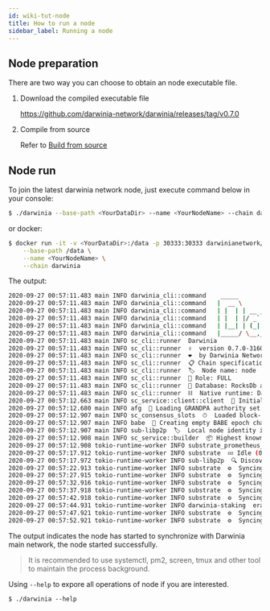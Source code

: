 ```yaml
---
id: wiki-tut-node
title: How to run a node
sidebar_label: Running a node
---
```


## Node preparation

There are two way you can choose to obtain an node executable file.

1. Download the compiled executable file

	https://github.com/darwinia-network/darwinia/releases/tag/v0.7.0

2. Compile from source

	Refer to [Build from source](https://github.com/darwinia-network/darwinia#41-hacking-on-darwinia)

## Node run

To join the latest darwinia network node, just execute command below in your console:

```sh
$ ./darwinia --base-path <YourDataDir> --name <YourNodeName> --chain darwinia
```

or docker:

```bash
$ docker run -it -v <YourDataDir>:/data -p 30333:30333 darwinianetwork/darwinia:v0.7.0 \
	--base-path /data \
	--name <YourNodeName> \
	--chain darwinia
```


The output:

```sh
2020-09-27 00:57:11.483 main INFO darwinia_cli::command    _____                      _       _       
2020-09-27 00:57:11.483 main INFO darwinia_cli::command   |  __ \                    (_)     (_)      
2020-09-27 00:57:11.483 main INFO darwinia_cli::command   | |  | | __ _ _ ____      ___ _ __  _  __ _ 
2020-09-27 00:57:11.483 main INFO darwinia_cli::command   | |  | |/ _` | '__\ \ /\ / / | '_ \| |/ _` |
2020-09-27 00:57:11.483 main INFO darwinia_cli::command   | |__| | (_| | |   \ V  V /| | | | | | (_| |
2020-09-27 00:57:11.483 main INFO darwinia_cli::command   |_____/ \__,_|_|    \_/\_/ |_|_| |_|_|\__,_|
2020-09-27 00:57:11.483 main INFO sc_cli::runner  Darwinia
2020-09-27 00:57:11.483 main INFO sc_cli::runner  ✌️  version 0.7.0-3160101-x86_64-linux-gnu
2020-09-27 00:57:11.483 main INFO sc_cli::runner  ❤️  by Darwinia Network <hello@darwinia.network>, 2018-2020
2020-09-27 00:57:11.483 main INFO sc_cli::runner  📋 Chain specification: Darwinia CC1
2020-09-27 00:57:11.483 main INFO sc_cli::runner  🏷  Node name: node
2020-09-27 00:57:11.483 main INFO sc_cli::runner  👤 Role: FULL
2020-09-27 00:57:11.483 main INFO sc_cli::runner  💾 Database: RocksDb at ./data/chains/darwinia/db
2020-09-27 00:57:11.483 main INFO sc_cli::runner  ⛓  Native runtime: Darwinia-1 (Darwinia-0.tx0.au0)
2020-09-27 00:57:12.663 main INFO sc_service::client::client  🔨 Initializing Genesis block/state (state: 0x192d…81ef, header-hash: 0x729c…1db8)
2020-09-27 00:57:12.680 main INFO afg  👴 Loading GRANDPA authority set from genesis on what appears to be first startup.
2020-09-27 00:57:12.907 main INFO sc_consensus_slots  ⏱  Loaded block-time = 6000 milliseconds from genesis on first-launch
2020-09-27 00:57:12.907 main INFO babe  👶 Creating empty BABE epoch changes on what appears to be first startup.
2020-09-27 00:57:12.907 main INFO sub-libp2p  🏷  Local node identity is: 12D3KooWQUpjrhnXiKhtWPq1XchQujECDj1i89NxmHtqS4dZFVFL (legacy representation: QmYGg1xADtFAESDxJ4bhoExSGDyLT87PXA7G7fLjkEZk7z)
2020-09-27 00:57:12.908 main INFO sc_service::builder  📦 Highest known block at #0
2020-09-27 00:57:12.908 tokio-runtime-worker INFO substrate_prometheus_endpoint::known_os  〽️ Prometheus server started at 127.0.0.1:9615
2020-09-27 00:57:17.912 tokio-runtime-worker INFO substrate  💤 Idle (0 peers), best: #0 (0x729c…1db8), finalized #0 (0x729c…1db8), ⬇ 0.1kiB/s ⬆ 0.4kiB/s
2020-09-27 00:57:17.972 tokio-runtime-worker INFO sub-libp2p  🔍 Discovered new external address for our node: /ip4/220.191.124.203/tcp/30333/p2p/12D3KooWQUpjrhnXiKhtWPq1XchQujECDj1i89NxmHtqS4dZFVFL
2020-09-27 00:57:22.913 tokio-runtime-worker INFO substrate  ⚙️  Syncing 122.1 bps, target=#9458 (2 peers), best: #611 (0x2d67…a720), finalized #512 (0xf071…4087), ⬇ 161.4kiB/s ⬆ 1.9kiB/s
2020-09-27 00:57:27.915 tokio-runtime-worker INFO substrate  ⚙️  Syncing 151.1 bps, target=#9459 (3 peers), best: #1367 (0x19a8…83f4), finalized #1024 (0x702d…fd7c), ⬇ 99.0kiB/s ⬆ 2.0kiB/s
2020-09-27 00:57:32.916 tokio-runtime-worker INFO substrate  ⚙️  Syncing 110.5 bps, target=#9460 (5 peers), best: #1920 (0xd96c…b239), finalized #1536 (0x89e9…06ed), ⬇ 8.3kiB/s ⬆ 4.8kiB/s
2020-09-27 00:57:37.918 tokio-runtime-worker INFO substrate  ⚙️  Syncing  0.0 bps, target=#9461 (7 peers), best: #1920 (0xd96c…b239), finalized #1536 (0x89e9…06ed), ⬇ 21.0kiB/s ⬆ 10.2kiB/s
2020-09-27 00:57:42.918 tokio-runtime-worker INFO substrate  ⚙️  Syncing 34.2 bps, target=#9462 (8 peers), best: #2091 (0x3047…5dc5), finalized #2048 (0x6cf0…fb27), ⬇ 10.0kiB/s ⬆ 5.6kiB/s
2020-09-27 00:57:44.931 tokio-runtime-worker INFO darwinia-staking  era_duration: 14394000, living_time: 0, total_left: 7999999999999700012, payout_fraction: Perbill(500000000)
2020-09-27 00:57:47.921 tokio-runtime-worker INFO substrate  ⚙️  Syncing 134.5 bps, target=#9462 (12 peers), best: #2764 (0xcdac…6db9), finalized #2560 (0xcc34…e79d), ⬇ 9.9kiB/s ⬆ 6.1kiB/s
2020-09-27 00:57:52.921 tokio-runtime-worker INFO substrate  ⚙️  Syncing 135.4 bps, target=#9463 (15 peers), best: #3441 (0x1ac6…119f), finalized #3072 (0x8326…a08f), ⬇ 13.3kiB/s ⬆ 8.9kiB/s
```

The output indicates the node has started to synchronize with Darwinia main network, the node started successfully.

> It is recommended to use systemctl, pm2, screen, tmux and other tool to maintain the process background.

Using `--help` to expore all operations of node if you are interested.

```
$ ./darwinia --help
```
